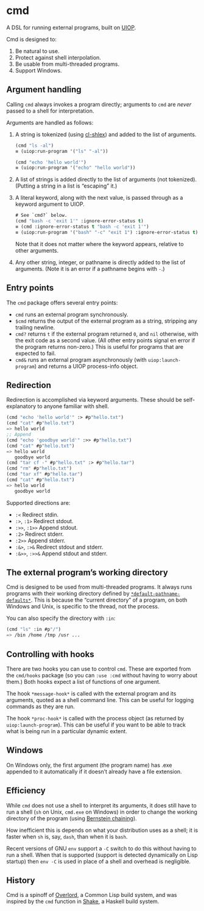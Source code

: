 # cmd

A DSL for running external programs, built on [UIOP][]. 

Cmd is designed to:

1. Be natural to use.
2. Protect against shell interpolation.
3. Be usable from multi-threaded programs.
4. Support Windows.

## Argument handling

Calling `cmd` always invokes a program directly; arguments to `cmd` are *never* passed to a shell for interpretation.

Arguments are handled as follows:

1. A string is tokenized (using [cl-shlex][]) and added to the list of
   arguments.

   ``` lisp
   (cmd "ls -al")
   ≡ (uiop:run-program '("ls" "-al"))
   
   (cmd "echo 'hello world'")
   ≡ (uiop:run-program '("echo" "hello world"))
   ```
   
2. A list of strings is added directly to the list of arguments (not
   tokenized). (Putting a string in a list is “escaping” it.)

3. A literal keyword, along with the next value, is passed through as
   a keyword argument to UIOP.

   ``` lisp
   # See `cmd?` below.
   (cmd "bash -c 'exit 1'" :ignore-error-status t)
   ≡ (cmd :ignore-error-status t "bash -c 'exit 1'")
   ≡ (uiop:run-program '("bash" "-c" "exit 1") :ignore-error-status t)
   ```
   
   Note that it does not matter where the keyword appears, relative to
   other arguments.

4. Any other string, integer, or pathname is directly added to the list
   of arguments. (Note it is an error if a pathname begins with `-`.)

## Entry points

The `cmd` package offers several entry points:

- `cmd` runs an external program synchronously.
- `$cmd` returns the output of the external program as a string, stripping any trailing newline.
- `cmd?` returns `t` if the external program returned `0`, and `nil` otherwise, with the exit code as a second value. (All other entry points signal en error if the program returns non-zero.) This is useful for programs that are expected to fail.
- `cmd&` runs an external program asynchronously (with
  `uiop:launch-program`) and returns a UIOP process-info object.

## Redirection

Redirection is accomplished via keyword arguments. These should be self-explanatory to anyone familiar with shell.

``` lisp
(cmd "echo 'hello world'" :> #p"hello.txt")
(cmd "cat" #p"hello.txt")
=> hello world
;; Append
(cmd "echo 'goodbye world'" :>> #p"hello.txt")
(cmd "cat" #p"hello.txt") 
=> hello world
   goodbye world
(cmd "tar cf -" #p"hello.txt" :> #p"hello.tar")
(cmd "rm" #p"hello.txt")
(cmd "tar xf" #p"hello.tar")
(cmd "cat" #p"hello.txt")
=> hello world
   goodbye world
```

Supported directions are:
- `:<` Redirect stdin.
- `:>`, `:1>` Redirect stdout.
- `:>>`, `:1>>` Append stdout.
- `:2>` Redirect stderr.
- `:2>>` Append stderr.
- `:&>`, `:>&` Redirect stdout and stderr.
- `:&>>`, `:>>&` Append stdout and stderr.

## The external program’s working directory

Cmd is designed to be used from multi-threaded programs. It always runs programs with their working directory defined by [`*default-pathname-defaults*`][dpd]. This is because the “current directory” of a program, on both Windows and Unix, is specific to the thread, not the process.

You can also specify the directory with `:in`:

``` lisp
(cmd "ls" :in #p"/")
=> /bin /home /tmp /usr ...
```

## Controlling with hooks

There are two hooks you can use to control `cmd`. These are exported from the `cmd/hooks` package (so you can `:use :cmd` without having to worry about them.) Both hooks expect a list of functions of one argument.

The hook `*message-hook*` is called with the external program and its arguments, quoted as a shell command line. This can be useful for logging commands as they are run.

The hook `*proc-hook*` is called with the process object (as returned by `uiop:launch-program`). This can be useful if you want to be able to track what is being run in a particular dynamic extent.

## Windows

On Windows only, the first argument (the program name) has .exe appended to it automatically if it doesn’t already have a file extension.

## Efficiency

While `cmd` does not use a shell to interpret its arguments, it does still have to run a shell (`sh` on Unix, `cmd.exe` on Windows) in order to change the working directory of the program (using [Bernstein chaining][]).

How inefficient this is depends on what your distribution uses as a shell; it is faster when `sh` is, say, `dash`, than when it is `bash`.

Recent versions of GNU `env` support a `-C` switch to do this without having to run a shell. When that is supported (support is detected dynamically on Lisp startup) then `env -C` is used in place of a shell and overhead is negligible.

## History

Cmd is a spinoff of [Overlord][], a Common Lisp build system, and was inspired by the `cmd` function in [Shake][], a Haskell build system.

[UIOP]: https://common-lisp.net/project/asdf/uiop.html
[Overlord]: https://github.com/ruricolist/overlord
[Shake]: https://shakebuild.com/
[cl-shlex]: https://github.com/ruricolist/cl-shlex
[dpd]: http://clhs.lisp.se/Body/v_defaul.htm
[Bernstein chaining]: http://www.catb.organization/~eser/writings/taoup/html/ch06s06.html
